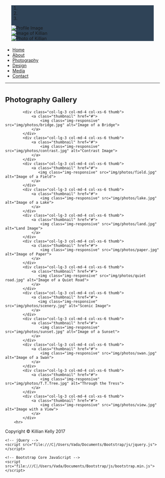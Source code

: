 <!DOCTYPE html>
<html lang="en">
<head>
<meta charset="utf-8">
<meta http-equiv="X-UA-Compatible" content="IE=edge">
<meta name="viewport" content="width=device-width, initial-scale=1">

<title>Home Page</title>
<style>
	@import ="css/style.css"	
</style>

<link rel="stylesheet" href="https://maxcdn.bootstrapcdn.com/bootstrap/3.3.7/css/bootstrap.min.css" integrity="sha384-BVYiiSIFeK1dGmJRAkycuHAHRg32OmUcww7on3RYdg4Va+PmSTsz/K68vbdEjh4u" crossorigin="anonymous">
<link rel="stylesheet" href="https://maxcdn.bootstrapcdn.com/bootstrap/3.3.7/css/bootstrap-theme.min.css" integrity="sha384-rHyoN1iRsVXV4nD0JutlnGaslCJuC7uwjduW9SVrLvRYooPp2bWYgmgJQIXwl/Sp" crossorigin="anonymous">
<script src="https://ajax.googleapis.com/ajax/libs/jquery/1.12.4/jquery.min.js"></script>
<script src="https://maxcdn.bootstrapcdn.com/bootstrap/3.3.7/js/bootstrap.min.js" integrity="sha384-Tc5IQib027qvyjSMfHjOMaLkfuWVxZxUPnCJA7l2mCWNIpG9mGCD8wGNIcPD7Txa" crossorigin="anonymous"></script>
<style type="text/css">
.carousel{
    background: #2f4357;
    margin-top: 20px;
}
.carousel .item img{
    margin: 0 auto;
}
.bs-example{
	margin: 20px;
}
</style>
</head>
<body>
<div class="bs-example">
    <div id="myCarousel" class="carousel slide" data-ride="carousel">
        <ol class="carousel-indicators">
            <li data-target="#myCarousel" data-slide-to="0" class="active"></li>
            <li data-target="#myCarousel" data-slide-to="1"></li>
            <li data-target="#myCarousel" data-slide-to="2"></li>
        </ol>   
        <div class="carousel-inner">
            <div class="item active">
                <img src="img/profile/profile.jpg" alt="Profile Image">
            </div>
            <div class="item">
                <img src="img/profile/dcfe.jpg" alt="Image of Killian">
            </div>
            <div class="item">
                <img src="img/profile/town.jpg" alt="Photo of Killian">
            </div>
		</div>
        <a class="carousel-control left" href="#myCarousel" data-slide="prev">
            <span class="glyphicon glyphicon-chevron-left"></span>
        </a>
        <a class="carousel-control right" href="#myCarousel" data-slide="next">
            <span class="glyphicon glyphicon-chevron-right"></span>
        </a>
    </div>
</div>                               		
    <div class="container">
    <div>
                <ul class="nav navbar-nav">
                    <li>
                        <a href="index.html">Home</a>
                    </li>
                    <li>
                        <a href="about.html">About</a>
                    </li>
                    <li>
                        <a href="photo.html">Photography</a>
                    </li>
                    <li>
                        <a href="design.html">Design</a>
                    </li>
                    <li>
                        <a href="media.html">Media</a>
                    </li>
                    <li>
                        <a href="contact.html">Contact</a>
                    </li>
                </ul>
            </div><hr>
            <div class="col-lg-12">
                <h1>
                    <small>Photography Gallery</small>
                </h1>
            </div>

            <div class="col-lg-3 col-md-4 col-xs-6 thumb">
                <a class="thumbnail" href="#">
                    <img class="img-responsive" src="img/photos/bridge.jpg" alt="Image of a Bridge">
                </a>
            </div>
            <div class="col-lg-3 col-md-4 col-xs-6 thumb">
                <a class="thumbnail" href="#">
                    <img class="img-responsive" src="img/photos/contrast.jpg" alt="Contrast Image">
                </a>
            </div>
            <div class="col-lg-3 col-md-4 col-xs-6 thumb">
                <a class="thumbnail" href="#">
                   <img class="img-responsive" src="img/photos/field.jpg" alt="Image of a Field">
                </a>
            </div>
            <div class="col-lg-3 col-md-4 col-xs-6 thumb">
                <a class="thumbnail" href="#">
                    <img class="img-responsive" src="img/photos/lake.jpg" alt="Image of a Lake">
                </a>
            </div>
            <div class="col-lg-3 col-md-4 col-xs-6 thumb">
                <a class="thumbnail" href="#">
                    <img class="img-responsive" src="img/photos/land.jpg" alt="Land Image">
                </a>
            </div>
            <div class="col-lg-3 col-md-4 col-xs-6 thumb">
                <a class="thumbnail" href="#">
                    <img class="img-responsive" src="img/photos/paper.jpg" alt="Image of Paper">
                </a>
            </div>
            <div class="col-lg-3 col-md-4 col-xs-6 thumb">
                <a class="thumbnail" href="#">
                   <img class="img-responsive" src="img/photos/quiet road.jpg" alt="Image of a Quiet Road">
                </a>
            </div>
            <div class="col-lg-3 col-md-4 col-xs-6 thumb">
                <a class="thumbnail" href="#">
                   <img class="img-responsive" src="img/photos/scenery.jpg" alt="Scenic Image">
                </a>
            </div>
            <div class="col-lg-3 col-md-4 col-xs-6 thumb">
                <a class="thumbnail" href="#">
                    <img class="img-responsive" src="img/photos/sunset.jpg" alt="Image of a Sunset">
                </a>
            </div>
            <div class="col-lg-3 col-md-4 col-xs-6 thumb">
                <a class="thumbnail" href="#">
                    <img class="img-responsive" src="img/photos/swan.jpg" alt="Image of a Swan">
                </a>
            </div>
            <div class="col-lg-3 col-md-4 col-xs-6 thumb">
                <a class="thumbnail" href="#">
                    <img class="img-responsive" src="img/photos/T.T.Tree.jpg" alt="Through the Tress">
                </a>
            </div>
            <div class="col-lg-3 col-md-4 col-xs-6 thumb">
                <a class="thumbnail" href="#">
                    <img class="img-responsive" src="img/photos/view.jpg" alt="Image with a View">
                </a>
            </div>
        <hr>
<footer>
	<p>Copyright &copy; Killian Kelly 2017</p>
</footer>
	</div>
   
    <!-- jQuery -->
    <script src="file:///C|/Users/Vada/Documents/Bootstrap/js/jquery.js"></script>

    <!-- Bootstrap Core JavaScript -->
    <script src="file:///C|/Users/Vada/Documents/Bootstrap/js/bootstrap.min.js"></script>

</body>

</html>
